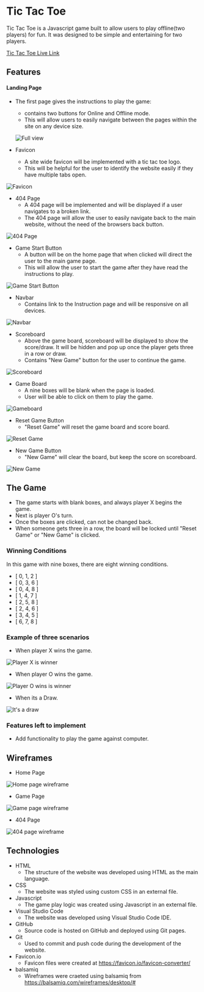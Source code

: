 # Tic Tac Toe

Tic Tac Toe is a Javascript game built to allow users to play offline(two players) for fun. It was designed to be simple and entertaining for two players.

<!-- ![Mock Up]() -->

[Tic Tac Toe Live Link](https://neelp20.github.io/Tic-Tac-Toe/)

## Features

#### Landing Page
* The first page gives the instructions to play the game:

   * contains two buttons for Online and Offline mode.
   * This will allow users to easily navigate between the pages within the site on any device size.

   ![Full view](/docs/readme-images/instruction-page.png)
* Favicon
   * A site wide favicon will be implemented with a tic tac toe logo.
   * This will be helpful for the user to identify the website easily if they have multiple tabs open.

![Favicon](/docs/readme-images/favicon-screenshot.png)
* 404 Page
   * A 404 page will be implemented and will be displayed if a user navigates to a broken link.
   * The 404 page will allow the user to easily navigate back to the main website, without the need of the browsers back button.

![404 Page](/docs/readme-images/404-screenshot.png)
* Game Start Button
   * A button will be on the home page that when clicked will direct the user to the main game page.
   * This will allow the user to start the game after they have read the instructions to play.

![Game Start Button](/docs/readme-images/start-game.png)
* Navbar
   * Contains link to the Instruction page and will be responsive on all devices.

![Navbar](/docs/readme-images/nav-screenshot.png)
* Scoreboard
   * Above the game board, scoreboard will be displayed to show the score/draw. It will be hidden and pop up once the player gets three in a row or draw.
   * Contains "New Game" button for the user to continue the game.

![Scoreboard](/docs/readme-images/scoreboard-screenshot.png)
* Game Board
   * A nine boxes will be blank when the page is loaded.
   * User will be able to click on them to play the game.

![Gameboard](/docs/readme-images/gameboard-screenshot.png)
* Reset Game Button
   * "Reset Game" will reset the game board and score board.
   
![Reset Game](/docs/readme-images/resetgame-screenshot.png)
* New Game Button
   * "New Game" will clear the board, but keep the score on scoreboard.

![New Game](/docs/readme-images/newgame-screenshot.png)

## The Game
 * The game starts with blank boxes, and always player X begins the game.
 * Next is player O's turn.
 * Once the boxes are clicked, can not be changed back.
 * When someone gets three in a row, the board will be locked until "Reset Game" or "New Game" is clicked.

 ### Winning Conditions
In this game with nine boxes, there are eight winning conditions.
* [ 0, 1, 2 ]
* [ 0, 3, 6 ]
* [ 0, 4, 8 ]
* [ 1, 4, 7 ]
* [ 2, 5, 8 ]
* [ 2, 4, 6 ]
* [ 3, 4, 5 ]
* [ 6, 7, 8 ]

### Example of three scenarios
* When player X wins the game.

![Player X is winner](/docs/readme-images/winnerX-screenshot.png)
* When player O wins the game.

![Player O wins is winner](/docs/readme-images/winnerO-screenshot.png)
* When its a Draw.

![It's a draw](/docs/readme-images/draw-screenshot.png)

### Features left to implement
   * Add functionality to play the game against computer.

## Wireframes

- Home Page

![Home page wireframe](/docs/wireframes/home-wireframe.png)

- Game Page

![Game page wireframe](/docs/wireframes/game-wireframe.png)

- 404 Page

![404 page wireframe](/docs/wireframes/404-wireframe.png)

## Technologies

- HTML
  - The structure of the website was developed using HTML as the main language.
- CSS
  - The website was styled using custom CSS in an external file.
- Javascript
  - The game play logic was created using Javascript in an external file.
- Visual Studio Code
  - The website was developed using Visual Studio Code IDE.
- GitHub
  - Source code is hosted on GitHub and deployed using Git pages.
- Git
  - Used to commit and push code during the development of the website.
- Favicon.io
  - Favicon files were created at https://favicon.io/favicon-converter/
- balsamiq
  - Wireframes were craeted using balsamiq from https://balsamiq.com/wireframes/desktop/#
  
   






